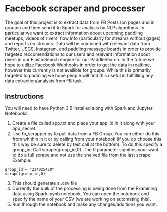 # Facebook scraper and processer
The goal of this project is to extract data from FB Posts (on pages and in groups) and then send it to Spark for analysis by NLP algorithms. In particular we want to extract information about upcoming paddling meetups, videos of rivers, flow info (particularly for streams without gages), and reports on streams. Data will be combined with relevant data from Twitter, USGS, Instagram, and paddling message boards in order to provide targeted reccomendations to our users and relevant information about rivers in our ElasticSearch engine for our PaddleSearch. In the future we hope to utilize Facebook Webhooks in order to get the data in realtime, however this currently is not availible for groups. While this is primarily targeted to paddling we hope people will find this useful in fullfilling any data extraction/analysis from FB task.
## Instructions 
You will need to have Python 3.5 installed along with Spark and Jupyter Notebooks.
1. Create a file called app.txt and place your app_id in it along with your app_secret. 
2. Use fb_scrapper.py to pull data from a FB Group. You can either do this from whithin in it or by calling from your notebook (if you do choose this this way be sure to delete by test call at the bottom). To do this specify a group_id. Call scrape(group_id,0). The 0 parameter signifies your want to do a full scrape and not use the shelved file from the last scrape. 
Example:
```
group_id = "234025420"
scrape(group_id,0)
```
3. This should generate a .csv file
4. Currently the bulk of the processing is being done from the Examining data using Spark.ipynb notebook. You can open the notebook and specify the name of your CSV (we are working on automating this).
5. Run through the notebook and make any changes/additions you want.